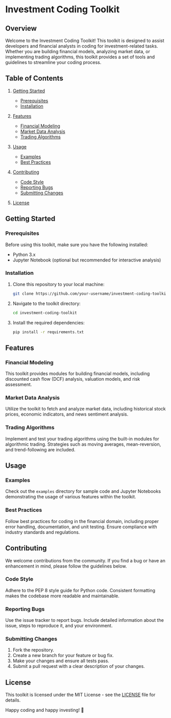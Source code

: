 # Investment Coding Toolkit

## Overview

Welcome to the Investment Coding Toolkit! This toolkit is designed to assist developers and financial analysts in coding for investment-related tasks. Whether you are building financial models, analyzing market data, or implementing trading algorithms, this toolkit provides a set of tools and guidelines to streamline your coding process.

## Table of Contents

1. [Getting Started](#getting-started)
   - [Prerequisites](#prerequisites)
   - [Installation](#installation)

2. [Features](#features)
   - [Financial Modeling](#financial-modeling)
   - [Market Data Analysis](#market-data-analysis)
   - [Trading Algorithms](#trading-algorithms)

3. [Usage](#usage)
   - [Examples](#examples)
   - [Best Practices](#best-practices)

4. [Contributing](#contributing)
   - [Code Style](#code-style)
   - [Reporting Bugs](#reporting-bugs)
   - [Submitting Changes](#submitting-changes)

5. [License](#license)

## Getting Started

### Prerequisites

Before using this toolkit, make sure you have the following installed:

- Python 3.x
- Jupyter Notebook (optional but recommended for interactive analysis)

### Installation

1. Clone this repository to your local machine:

   ```bash
   git clone https://github.com/your-username/investment-coding-toolkit.git
   ```

2. Navigate to the toolkit directory:

   ```bash
   cd investment-coding-toolkit
   ```

3. Install the required dependencies:

   ```bash
   pip install -r requirements.txt
   ```

## Features

### Financial Modeling

This toolkit provides modules for building financial models, including discounted cash flow (DCF) analysis, valuation models, and risk assessment.

### Market Data Analysis

Utilize the toolkit to fetch and analyze market data, including historical stock prices, economic indicators, and news sentiment analysis.

### Trading Algorithms

Implement and test your trading algorithms using the built-in modules for algorithmic trading. Strategies such as moving averages, mean-reversion, and trend-following are included.

## Usage

### Examples

Check out the `examples` directory for sample code and Jupyter Notebooks demonstrating the usage of various features within the toolkit.

### Best Practices

Follow best practices for coding in the financial domain, including proper error handling, documentation, and unit testing. Ensure compliance with industry standards and regulations.

## Contributing

We welcome contributions from the community. If you find a bug or have an enhancement in mind, please follow the guidelines below.

### Code Style

Adhere to the PEP 8 style guide for Python code. Consistent formatting makes the codebase more readable and maintainable.

### Reporting Bugs

Use the issue tracker to report bugs. Include detailed information about the issue, steps to reproduce it, and your environment.

### Submitting Changes

1. Fork the repository.
2. Create a new branch for your feature or bug fix.
3. Make your changes and ensure all tests pass.
4. Submit a pull request with a clear description of your changes.

## License

This toolkit is licensed under the MIT License - see the [LICENSE](LICENSE) file for details.

Happy coding and happy investing! 🚀